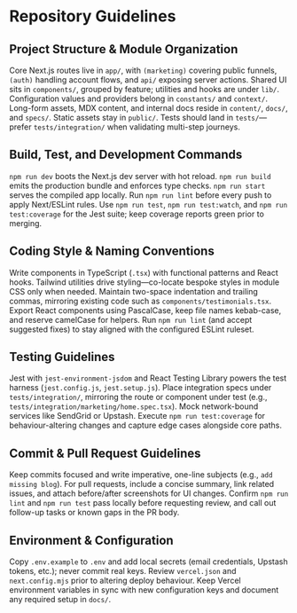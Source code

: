 # Repository Guidelines

## Project Structure & Module Organization

Core Next.js routes live in `app/`, with `(marketing)` covering public funnels, `(auth)` handling account flows, and `api/` exposing server actions. Shared UI sits in `components/`, grouped by feature; utilities and hooks are under `lib/`. Configuration values and providers belong in `constants/` and `context/`. Long-form assets, MDX content, and internal docs reside in `content/`, `docs/`, and `specs/`. Static assets stay in `public/`. Tests should land in `tests/`—prefer `tests/integration/` when validating multi-step journeys.

## Build, Test, and Development Commands

`npm run dev` boots the Next.js dev server with hot reload. `npm run build` emits the production bundle and enforces type checks. `npm run start` serves the compiled app locally. Run `npm run lint` before every push to apply Next/ESLint rules. Use `npm run test`, `npm run test:watch`, and `npm run test:coverage` for the Jest suite; keep coverage reports green prior to merging.

## Coding Style & Naming Conventions

Write components in TypeScript (`.tsx`) with functional patterns and React hooks. Tailwind utilities drive styling—co-locate bespoke styles in module CSS only when needed. Maintain two-space indentation and trailing commas, mirroring existing code such as `components/testimonials.tsx`. Export React components using PascalCase, keep file names kebab-case, and reserve camelCase for helpers. Run `npm run lint` (and accept suggested fixes) to stay aligned with the configured ESLint ruleset.

## Testing Guidelines

Jest with `jest-environment-jsdom` and React Testing Library powers the test harness (`jest.config.js`, `jest.setup.js`). Place integration specs under `tests/integration/`, mirroring the route or component under test (e.g., `tests/integration/marketing/home.spec.tsx`). Mock network-bound services like SendGrid or Upstash. Execute `npm run test:coverage` for behaviour-altering changes and capture edge cases alongside core paths.

## Commit & Pull Request Guidelines

Keep commits focused and write imperative, one-line subjects (e.g., `add missing blog`). For pull requests, include a concise summary, link related issues, and attach before/after screenshots for UI changes. Confirm `npm run lint` and `npm run test` pass locally before requesting review, and call out follow-up tasks or known gaps in the PR body.

## Environment & Configuration

Copy `.env.example` to `.env` and add local secrets (email credentials, Upstash tokens, etc.); never commit real keys. Review `vercel.json` and `next.config.mjs` prior to altering deploy behaviour. Keep Vercel environment variables in sync with new configuration keys and document any required setup in `docs/`.
